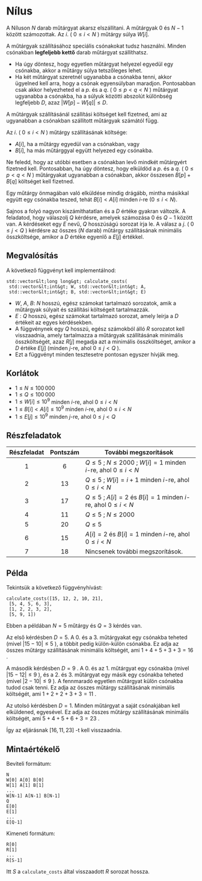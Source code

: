 # Nílus

A Níluson $N$ darab műtárgyat akarsz elszállítani. A műtárgyak $0$ és $N-1$ között számozottak.
Az $i$. ( $0 \leq i < N$ ) műtárgy súlya $W[i]$.

A műtárgyak szállításához speciális csónakokat tudsz használni.
Minden csónakban **legfeljebb kettő** darab műtárgyat szállíthatsz.

* Ha úgy döntesz, hogy egyetlen műtárgyat helyezel egyedül egy csónakba, akkor a műtárgy súlya tetszőleges lehet.
* Ha két műtárgyat szeretnél ugyanabba a csónakba tenni, akkor ügyelned kell arra, hogy a csónak egyensúlyban maradjon.
Pontosabban csak akkor helyezheted el a $p$. és a $q$. ( $0 \leq p < q < N$ ) műtárgyat ugyanabba a csónakba, ha a súlyuk közötti abszolút különbség legfeljebb $D$, azaz $|W[p] - W[q]| \leq D$.

A műtárgyak szállításánál szállítási költséget kell fizetned, ami az ugyanabban a csónakban szállított műtárgyak számától függ.

Az $i$. ( $0 \leq i < N$ ) műtárgy szállításának költsége:

* $A[i]$, ha a műtárgy egyedül van a csónakban, vagy
* $B[i]$, ha más műtárggyal együtt helyezed egy csónakba.

Ne feledd, hogy az utóbbi esetben a csónakban levő mindkét műtárgyért fizetned kell.
Pontosabban, ha úgy döntesz, hogy elküldöd a $p$. és a $q$. ( $0 \leq p < q < N$ ) műtárgyakat ugyanabban a csónakban, akkor összesen $B[p] + B[q]$ költséget kell fizetned.

Egy műtárgy önmagában való elküldése mindig drágább, mintha másikkal együtt egy csónakba teszed,
tehát $B[i] < A[i]$ minden $i$-re ($0 \leq i < N$).

Sajnos a folyó nagyon kiszámíthatatlan és a $D$ értéke gyakran változik.
A feladatod, hogy válaszolj $Q$ kérdésre, amelyek számozása $0$ és $Q-1$ között van.
A kérdéseket egy $E$ nevű, $Q$ hosszúságú sorozat írja le.
A válasz a $j$. ( $0 \leq j < Q$ ) kérdésre az összes ($N$ darab) műtárgy szállításának minimális összköltsége,
 amikor a $D$ értéke egyenlő a $E[j]$ értékkel.

## Megvalósítás

A következő függvényt kell implementálnod:

```
std::vector&lt;long long&gt; calculate_costs(
 std::vector&lt;int&gt; W, std::vector&lt;int&gt; A,
 std::vector&lt;int&gt; B, std::vector&lt;int&gt; E)
```

* $W$, $A$, $B$: $N$ hosszú, egész számokat tartalmazó sorozatok, amik a műtárgyak súlyait és szállítási költségeit tartalmazzák.
* $E$ : $Q$ hosszú, egész számokat tartalmazó sorozat, amely leírja a $D$ értékeit az egyes kérdésekben.
* A függvénynek egy $Q$ hosszú, egész számokból álló $R$ sorozatot kell visszaadnia, amely tartalmazza a műtárgyak szállításának minimális összköltségét, azaz $R[j]$ megadja azt a minimális összköltséget, amikor a $D$ értéke $E[j]$ (minden $j$-re, ahol  $0 \leq j < Q$ ).
* Ezt a függvényt minden tesztesetre pontosan egyszer hívják meg.

## Korlátok

* $1 \leq N \leq 100\,000$
* $1 \leq Q \leq 100\,000$
* $1 \leq W[i] \leq 10^{9}$ minden $i$-re, ahol $0 \leq i < N$
* $1 \leq B[i] < A[i] \leq 10^{9}$ minden $i$-re, ahol $0 \leq i < N$
* $1 \leq E[j] \leq 10^{9}$ minden $j$-re, ahol  $0 \leq j < Q$

## Részfeladatok

| Részfeladat | Pontszám | További megszorítások |
| :-----: | :----: | ----------------------- |
| 1 | $6$ | $Q \leq 5$ ; $N \leq 2000$ ; $W[i] = 1$ minden $i$-re, ahol $0 \leq i < N$
| 2 | $13$ | $Q \leq 5$ ; $W[i] = i+1$ minden  $i$-re, ahol $0 \leq i < N$
| 3 | $17$ | $Q \leq 5$ ; $A[i] = 2$ és $B[i] = 1$ minden  $i$-re, ahol $0 \leq i < N$
| 4 | $11$ | $Q \leq 5$ ; $N \leq 2000$
| 5 | $20$ | $Q \leq 5$
| 6 | $15$ | $A[i] = 2$ és $B[i] = 1$ minden $i$-re, ahol $0 \leq i < N$
| 7 | $18$ | Nincsenek további megszorítások.

## Példa

Tekintsük a következő függvényhívást:

```
calculate_costs([15, 12, 2, 10, 21],
 [5, 4, 5, 6, 3],
 [1, 2, 2, 3, 2],
 [5, 9, 1])
```

Ebben a példában $N = 5$ műtárgy és $Q = 3$ kérdés van.

Az első kérdésben $D = 5$.
A $0$. és a $3$. műtárgyakat egy csónakba teheted (mivel $|15 - 10| \leq 5$ ), a többit pedig külön-külön csónakba.
Ez adja az összes műtárgy szállításának minimális költségét, ami $1+4+5+3+3=16$ .

A második kérdésben $D = 9$ .
A $0$. és az $1$. műtárgyat egy csónakba (mivel $|15 - 12| \leq 9$ ), és a $2$. és $3$. műtárgyat egy másik egy csónakba teheted (mivel $|2 - 10| \leq 9$ ).
A fennmaradó egyetlen műtárgyat külön csónakba tudod csak tenni.
Ez adja az összes műtárgy szállításának minimális költségét, ami $1+2+2+3+3 = 11$ .

Az utolsó kérdésben $D = 1$. Minden műtárgyat a saját csónakjában kell elküldened, egyesével.
Ez adja az összes műtárgy szállításának minimális költségét, ami $5+4+5+6+3 = 23$ .

Így az eljárásnak $[16, 11, 23]$ -t kell visszaadnia.


## Mintaértékelő

Beviteli formátum:

```
N
W[0] A[0] B[0]
W[1] A[1] B[1]
...
W[N-1] A[N-1] B[N-1]
Q
E[0]
E[1]
...
E[Q-1]
```

Kimeneti formátum:

```
R[0]
R[1]
...
R[S-1]
```

Itt $S$ a `calculate_costs` által visszaadott $R$ sorozat hossza.
